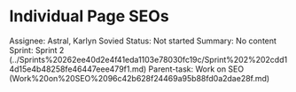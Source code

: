 # Individual Page SEOs

Assignee: Astral, Karlyn Sovied
Status: Not started
Summary: No content
Sprint: Sprint 2 (../Sprints%20262ee40d2e4f41eda1103e78030fc19c/Sprint%202%202cdd14d15e4b48258fe46447eee479f1.md)
Parent-task: Work on SEO (Work%20on%20SEO%2096c42b628f24469a95b88fd0a2dae28f.md)